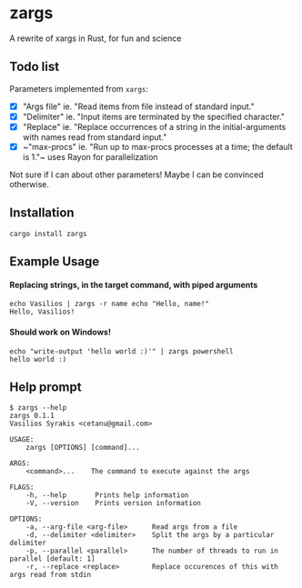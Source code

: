 # zargs
A rewrite of xargs in Rust, for fun and science

Todo list
---------

Parameters implemented from `xargs`:

- [x] "Args file" ie. "Read items from file instead of standard input."
- [x] "Delimiter" ie. "Input items are terminated by the specified character."
- [x] "Replace" ie. "Replace occurrences of a string in the initial-arguments with names read from standard input."
- [x] ~"max-procs" ie. "Run up to max-procs processes at a time; the default is 1."~ uses Rayon for parallelization

Not sure if I can about other parameters! Maybe I can be convinced otherwise.

Installation
------------

```shell
cargo install zargs
```

Example Usage
-------------
#### Replacing strings, in the target command, with piped arguments
```shell
echo Vasilios | zargs -r name echo "Hello, name!"
Hello, Vasilios!
```

#### Should work on Windows!
```shell
echo "write-output 'hello world :)'" | zargs powershell
hello world :)
```

Help prompt
-----------

```
$ zargs --help
zargs 0.1.1
Vasilios Syrakis <cetanu@gmail.com>

USAGE:
    zargs [OPTIONS] [command]...

ARGS:
    <command>...    The command to execute against the args

FLAGS:
    -h, --help       Prints help information
    -V, --version    Prints version information

OPTIONS:
    -a, --arg-file <arg-file>      Read args from a file
    -d, --delimiter <delimiter>    Split the args by a particular delimiter
    -p, --parallel <parallel>      The number of threads to run in parallel [default: 1]
    -r, --replace <replace>        Replace occurences of this with args read from stdin
```
